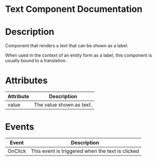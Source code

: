 # Text Component Documentation

# Description

Component that renders a text that can be shown as a label.

When used in the context of an entity form as a label, this component is usually bound to a translation.

# Attributes

| Attribute | Description              |
| --------- | ------------------------ |
| value     | The value shown as text. |

# Events

| Event   | Description                                      |
| ------- | ------------------------------------------------ |
| OnClick | This event is triggered when the text is clicked |
